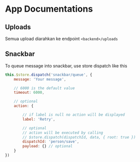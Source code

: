 # App Documentations

## Uploads

Semua upload diarahkan ke endpoint `<backend>/uploads`

## Snackbar

To queue message into snackbar, use store dispatch like this

```JavaScript
this.$store.dispatch('snackbar/queue', {
    message: 'Your message',

    // 6000 is the default value
    timeout: 6000,

    // optional
    action: {

        // if label is null no action will be displayed
        label: 'Retry',

        // optional
        // action will be executed by calling
        // $store.dispatch(dispatchId, data, { root: true })
        dispatchId: 'person/save',
        payload: {} // optional
    }
})
```
